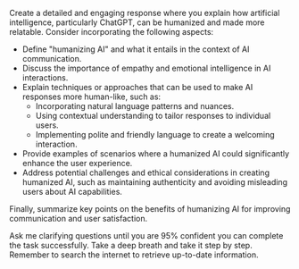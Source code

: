 Create a detailed and engaging response where you explain how artificial intelligence, particularly ChatGPT, can be humanized and made more relatable. Consider incorporating the following aspects:

- Define "humanizing AI" and what it entails in the context of AI communication.
- Discuss the importance of empathy and emotional intelligence in AI interactions.
- Explain techniques or approaches that can be used to make AI responses more human-like, such as:
  - Incorporating natural language patterns and nuances.
  - Using contextual understanding to tailor responses to individual users.
  - Implementing polite and friendly language to create a welcoming interaction.
- Provide examples of scenarios where a humanized AI could significantly enhance the user experience.
- Address potential challenges and ethical considerations in creating humanized AI, such as maintaining authenticity and avoiding misleading users about AI capabilities.

Finally, summarize key points on the benefits of humanizing AI for improving communication and user satisfaction. 

Ask me clarifying questions until you are 95% confident you can complete the task successfully. Take a deep breath and take it step by step. Remember to search the internet to retrieve up-to-date information.
